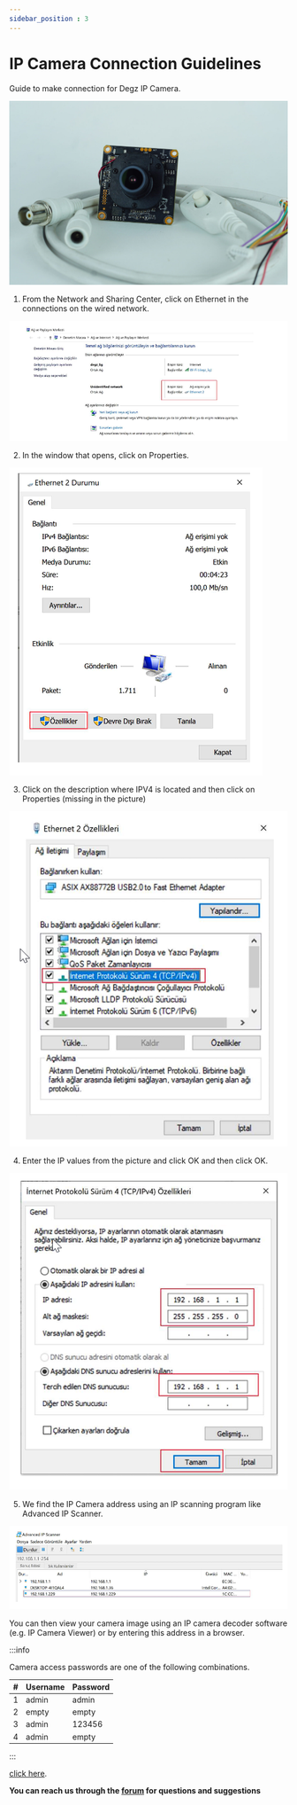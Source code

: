 ```yaml
---
sidebar_position : 3
---
```


# IP Camera Connection Guidelines

Guide to make connection for Degz IP Camera.

![5MP IP CAMERA](./image/IP-KAMERA-e1651089737322.jpg)

1. From the Network and Sharing Center, click on Ethernet in the connections on the wired network.

![5MP IP CAMERA](./image/chrome_ctPd69iQcv.png)

2. In the window that opens, click on Properties.

![5MP IP CAMERA](./image/chrome_hfeiZ6S0OG.png)

3. Click on the description where IPV4 is located and then click on Properties (missing in the picture)

![5MP IP CAMERA](./image/chrome_2vX4RoG13p.png)

4. Enter the IP values from the picture and click OK and then click OK.

![5MP IP CAMERA](./image/chrome_HfvzOi6XCH.png)

5. We find the IP Camera address using an IP scanning program like Advanced IP Scanner.

![5MP IP CAMERA](./image/chrome_Z8RzVybFf4.png)

You can then view your camera image using an IP camera decoder software (e.g. IP Camera Viewer) or by entering this address in a browser.

:::info

Camera access passwords are one of the following combinations.

| # | Username | Password |
|---|---------------|--------|
| 1 | admin | admin |
| 2 | empty         | empty |
| 3 | admin | 123456 |
| 4 | admin | empty  |

:::

[click here](https://degzrobotics.com/wp-content/uploads/2022/04/IP-Kamera.pdf).


**You can reach us through the [forum](https://forum.degzrobotics.com/) for questions and suggestions**